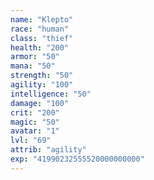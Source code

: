 ```yaml
---
name: "Klepto"
race: "human"
class: "thief"
health: "200"
armor: "50"
mana: "50"
strength: "50"
agility: "100"
intelligence: "50"
damage: "100"
crit: "200"
magic: "50"
avatar: "1"
lvl: "69"
attrib: "agility"
exp: "41990232555520000000000"
---
```

